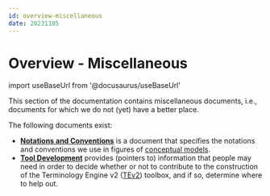 ```yaml
---
id: overview-miscellaneous
date: 20231105
---
```


# Overview - Miscellaneous

import useBaseUrl from '@docusaurus/useBaseUrl'

This section of the documentation contains miscellaneous documents, i.e., documents for which we do not (yet) have a better place.

The following documents exist:

- **[Notations and Conventions](/docs/miscellaneous/notations-and-conventions)** is a document that specifies the notations and conventions we use in figures of [conceptual models](@).
- **[Tool Development](/docs/miscellaneous/tool-development)** provides (pointers to) information that people may need in order to decide whether or not to contribute to the construction of the Terminology Engine v2 ([TEv2](@)) toolbox, and if so, determine where to help out.
